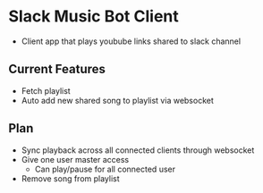 # Slack Music Bot Client

- Client app that plays youbube links shared to slack channel

## Current Features

- Fetch playlist
- Auto add new shared song to playlist via websocket

## Plan

- Sync playback across all connected clients through websocket
- Give one user master access
  - Can play/pause for all connected user
- Remove song from playlist
